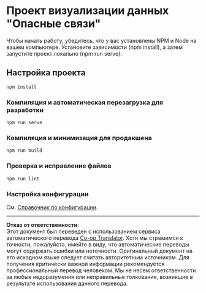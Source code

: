 <!--
CO_OP_TRANSLATOR_METADATA:
{
  "original_hash": "5c51a54dd89075a7a362890117b7ed9e",
  "translation_date": "2025-08-27T10:11:15+00:00",
  "source_file": "3-Data-Visualization/13-meaningful-visualizations/starter/README.md",
  "language_code": "ru"
}
-->
# Проект визуализации данных "Опасные связи"

Чтобы начать работу, убедитесь, что у вас установлены NPM и Node на вашем компьютере. Установите зависимости (npm install), а затем запустите проект локально (npm run serve):

## Настройка проекта
```
npm install
```

### Компиляция и автоматическая перезагрузка для разработки
```
npm run serve
```

### Компиляция и минимизация для продакшена
```
npm run build
```

### Проверка и исправление файлов
```
npm run lint
```

### Настройка конфигурации
См. [Справочник по конфигурации](https://cli.vuejs.org/config/).

---

**Отказ от ответственности**:  
Этот документ был переведен с использованием сервиса автоматического перевода [Co-op Translator](https://github.com/Azure/co-op-translator). Хотя мы стремимся к точности, пожалуйста, имейте в виду, что автоматические переводы могут содержать ошибки или неточности. Оригинальный документ на его исходном языке следует считать авторитетным источником. Для получения критически важной информации рекомендуется профессиональный перевод человеком. Мы не несем ответственности за любые недоразумения или неправильные толкования, возникшие в результате использования данного перевода.